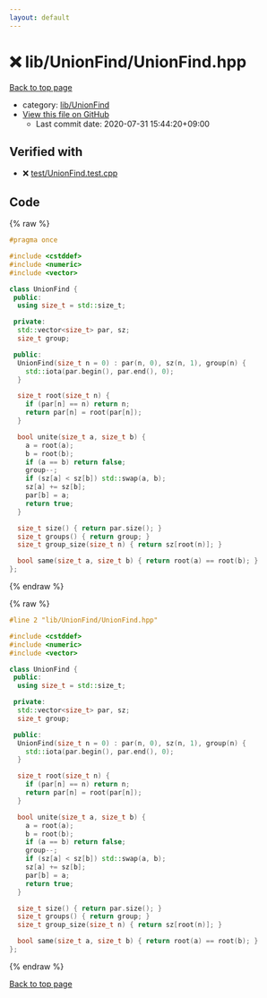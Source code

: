 ```yaml
---
layout: default
---
```


<!-- mathjax config similar to math.stackexchange -->
<script type="text/javascript" async
  src="https://cdnjs.cloudflare.com/ajax/libs/mathjax/2.7.5/MathJax.js?config=TeX-MML-AM_CHTML">
</script>
<script type="text/x-mathjax-config">
  MathJax.Hub.Config({
    TeX: { equationNumbers: { autoNumber: "AMS" }},
    tex2jax: {
      inlineMath: [ ['$','$'] ],
      processEscapes: true
    },
    "HTML-CSS": { matchFontHeight: false },
    displayAlign: "left",
    displayIndent: "2em"
  });
</script>

<script type="text/javascript" src="https://cdnjs.cloudflare.com/ajax/libs/jquery/3.4.1/jquery.min.js"></script>
<script src="https://cdn.jsdelivr.net/npm/jquery-balloon-js@1.1.2/jquery.balloon.min.js" integrity="sha256-ZEYs9VrgAeNuPvs15E39OsyOJaIkXEEt10fzxJ20+2I=" crossorigin="anonymous"></script>
<script type="text/javascript" src="../../../assets/js/copy-button.js"></script>
<link rel="stylesheet" href="../../../assets/css/copy-button.css" />


# :x: lib/UnionFind/UnionFind.hpp

<a href="../../../index.html">Back to top page</a>

* category: <a href="../../../index.html#d8ce77e7929e89891ebe5f859497af18">lib/UnionFind</a>
* <a href="{{ site.github.repository_url }}/blob/master/lib/UnionFind/UnionFind.hpp">View this file on GitHub</a>
    - Last commit date: 2020-07-31 15:44:20+09:00




## Verified with

* :x: <a href="../../../verify/test/UnionFind.test.cpp.html">test/UnionFind.test.cpp</a>


## Code

<a id="unbundled"></a>
{% raw %}
```cpp
#pragma once

#include <cstddef>
#include <numeric>
#include <vector>

class UnionFind {
 public:
  using size_t = std::size_t;

 private:
  std::vector<size_t> par, sz;
  size_t group;

 public:
  UnionFind(size_t n = 0) : par(n, 0), sz(n, 1), group(n) {
    std::iota(par.begin(), par.end(), 0);
  }

  size_t root(size_t n) {
    if (par[n] == n) return n;
    return par[n] = root(par[n]);
  }

  bool unite(size_t a, size_t b) {
    a = root(a);
    b = root(b);
    if (a == b) return false;
    group--;
    if (sz[a] < sz[b]) std::swap(a, b);
    sz[a] += sz[b];
    par[b] = a;
    return true;
  }

  size_t size() { return par.size(); }
  size_t groups() { return group; }
  size_t group_size(size_t n) { return sz[root(n)]; }

  bool same(size_t a, size_t b) { return root(a) == root(b); }
};
```
{% endraw %}

<a id="bundled"></a>
{% raw %}
```cpp
#line 2 "lib/UnionFind/UnionFind.hpp"

#include <cstddef>
#include <numeric>
#include <vector>

class UnionFind {
 public:
  using size_t = std::size_t;

 private:
  std::vector<size_t> par, sz;
  size_t group;

 public:
  UnionFind(size_t n = 0) : par(n, 0), sz(n, 1), group(n) {
    std::iota(par.begin(), par.end(), 0);
  }

  size_t root(size_t n) {
    if (par[n] == n) return n;
    return par[n] = root(par[n]);
  }

  bool unite(size_t a, size_t b) {
    a = root(a);
    b = root(b);
    if (a == b) return false;
    group--;
    if (sz[a] < sz[b]) std::swap(a, b);
    sz[a] += sz[b];
    par[b] = a;
    return true;
  }

  size_t size() { return par.size(); }
  size_t groups() { return group; }
  size_t group_size(size_t n) { return sz[root(n)]; }

  bool same(size_t a, size_t b) { return root(a) == root(b); }
};

```
{% endraw %}

<a href="../../../index.html">Back to top page</a>

